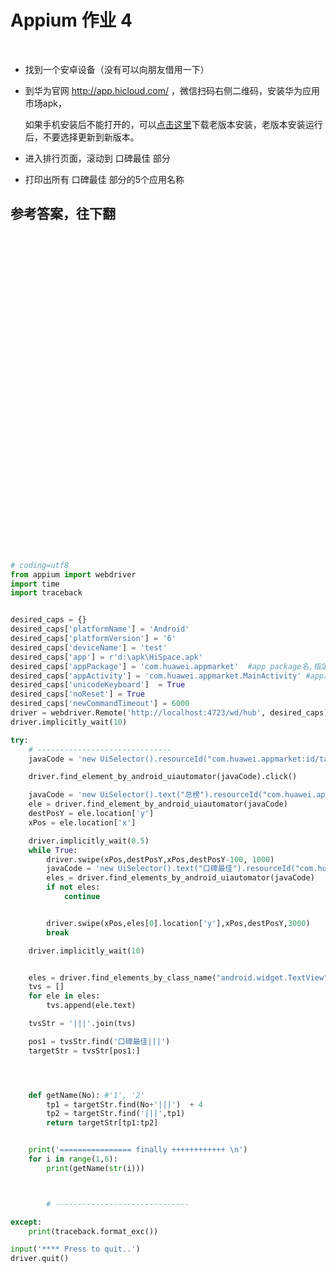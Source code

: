 # Appium 作业 4 

<br>

- 找到一个安卓设备（没有可以向朋友借用一下）
- 到华为官网 http://app.hicloud.com/ ，微信扫码右侧二维码，安装华为应用市场apk，
  
  如果手机安装后不能打开的，可以[点击这里](https://github.com/jcyrss/songqin-testdev/raw/master/appium/uploads/HiSpace.apk)下载老版本安装，老版本安装运行后，不要选择更新到新版本。
  
- 进入排行页面，滚动到 口碑最佳 部分
- 打印出所有 口碑最佳 部分的5个应用名称





## 参考答案，往下翻
<br><br><br><br><br><br><br><br><br><br><br><br><br><br><br><br><br><br><br><br><br><br><br><br><br><br><br><br><br><br>


```python
# coding=utf8
from appium import webdriver
import time
import traceback


desired_caps = {}
desired_caps['platformName'] = 'Android'
desired_caps['platformVersion'] = '6'
desired_caps['deviceName'] = 'test'
desired_caps['app'] = r'd:\apk\HiSpace.apk'
desired_caps['appPackage'] = 'com.huawei.appmarket'  #app package名,指定了要运行的app
desired_caps['appActivity'] = 'com.huawei.appmarket.MainActivity' #app默认Activity
desired_caps['unicodeKeyboard']  = True
desired_caps['noReset'] = True
desired_caps['newCommandTimeout'] = 6000
driver = webdriver.Remote('http://localhost:4723/wd/hub', desired_caps) #启动Remote RPC
driver.implicitly_wait(10)

try:
    # ------------------------------
    javaCode = 'new UiSelector().resourceId("com.huawei.appmarket:id/tabLayout").childSelector(new UiSelector().text("排行") )'

    driver.find_element_by_android_uiautomator(javaCode).click()

    javaCode = 'new UiSelector().text("总榜").resourceId("com.huawei.appmarket:id/ItemTitle")'
    ele = driver.find_element_by_android_uiautomator(javaCode)
    destPosY = ele.location['y']
    xPos = ele.location['x']

    driver.implicitly_wait(0.5)
    while True:
        driver.swipe(xPos,destPosY,xPos,destPosY-100, 1000)
        javaCode = 'new UiSelector().text("口碑最佳").resourceId("com.huawei.appmarket:id/ItemTitle")'
        eles = driver.find_elements_by_android_uiautomator(javaCode)
        if not eles:
            continue


        driver.swipe(xPos,eles[0].location['y'],xPos,destPosY,3000)
        break

    driver.implicitly_wait(10)


    eles = driver.find_elements_by_class_name("android.widget.TextView")
    tvs = []
    for ele in eles:
        tvs.append(ele.text)

    tvsStr = '|||'.join(tvs)

    pos1 = tvsStr.find('口碑最佳|||')
    targetStr = tvsStr[pos1:]




    def getName(No): #'1', '2'
        tp1 = targetStr.find(No+'|||')  + 4
        tp2 = targetStr.find('|||',tp1)
        return targetStr[tp1:tp2]


    print('================ finally ++++++++++++ \n')
    for i in range(1,6):
        print(getName(str(i)))



        # ------------------------------

except:
    print(traceback.format_exc())

input('**** Press to quit..')
driver.quit()
```
